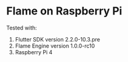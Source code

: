# Flame on Raspberry Pi

Tested with:

1. Flutter SDK version 2.2.0-10.3.pre
1. Flame Engine version 1.0.0-rc10
1. Raspberry Pi 4

